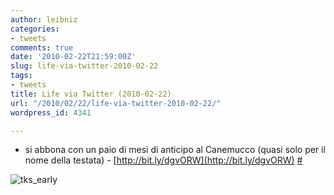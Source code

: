 ```yaml
---
author: leibniz
categories:
- tweets
comments: true
date: '2010-02-22T21:59:00Z'
slug: life-via-twitter-2010-02-22
tags:
- tweets
title: Life via Twitter (2010-02-22)
url: "/2010/02/22/life-via-twitter-2010-02-22/"
wordpress_id: 4341

---
```

* si abbona con un paio di mesi di anticipo al Canemucco (quasi solo per il nome della testata) - [http://bit.ly/dgvORW](http://bit.ly/dgvORW) [#](http://twitter.com/leibniz/statuses/9473864002)


![tks_early](http://www.leibniz-blogs.it/wp-content/uploads/2010/02/tks_early.jpeg)
